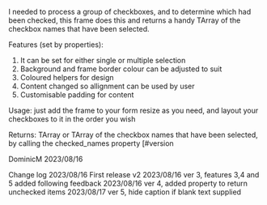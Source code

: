 I needed to process a group of checkboxes, and to determine which had been checked, this frame does this and returns a handy TArray<string> of the checkbox names that have been selected.

Features (set by properties):
1) It can be set for either single or multiple selection
2) Background and frame border colour can be adjusted to suit 
3) Coloured helpers for design 
4) Content changed so allignment can be used by user 
5) Customisable padding for content

Usage: just add the frame to your form resize as you need, and layout your checkboxes to it in the order you wish

Returns: TArray<string> or TArray<TCheckbox> of the checkbox names that have been selected, by calling the checked_names property [#version

DominicM 
2023/08/16 

Change log
2023/08/16 First release v2
2023/08/16 ver 3, features 3,4 and 5 added following feedback
2023/08/16 ver 4, added property to return unchecked items
2023/08/17 ver 5, hide caption if blank text supplied
